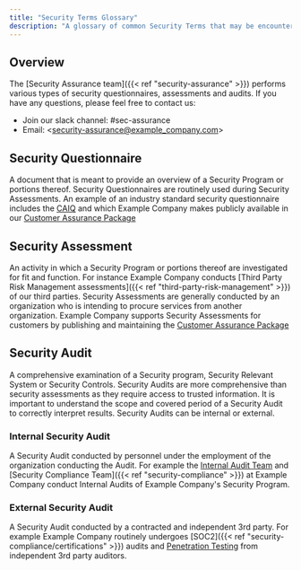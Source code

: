 ```yaml
---
title: "Security Terms Glossary"
description: "A glossary of common Security Terms that may be encountered in Security Assurance documentation."
---
```


## Overview

The [Security Assurance team]({{< ref "security-assurance" >}}) performs various types of security questionnaires, assessments and audits. If you have any questions, please feel free to contact us:

- Join our slack channel: #sec-assurance
- Email: <security-assurance@example_company.com>

## Security Questionnaire

A document that is meant to provide an overview of a Security Program or portions thereof. Security Questionnaires are routinely used during Security Assessments. An example of an industry standard security questionnaire includes the [CAIQ](https://cloudsecurityalliance.org/star/registry/example_company/) and which Example Company makes publicly available in our [Customer Assurance Package](https://about.example_company.com/security/cap/)

## Security Assessment

An activity in which a Security Program or portions thereof are investigated for fit and function. For instance Example Company conducts [Third Party Risk Management assessments]({{< ref "third-party-risk-management" >}}) of our third parties. Security Assessments are generally conducted by an organization who is intending to procure services from another organization. Example Company supports Security Assessments for customers by publishing and maintaining the [Customer Assurance Package](https://about.example_company.com/security/cap/)

## Security Audit

A comprehensive examination of a Security program, Security Relevant System or Security Controls. Security Audits are more comprehensive than security assessments as they require access to trusted information. It is important to understand the scope and covered period of a Security Audit to correctly interpret results. Security Audits can be internal or external.

### Internal Security Audit

A Security Audit conducted by personnel under the employment of the organization conducting the Audit. For example the [Internal Audit Team](https://internal.example_company.com/handbook/internal-audit/) and [Security Compliance Team]({{< ref "security-compliance" >}}) at Example Company conduct Internal Audits of Example Company's Security Program.

### External Security Audit

A Security Audit conducted by a contracted and independent 3rd party. For example Example Company routinely undergoes [SOC2]({{< ref "security-compliance/certifications" >}}) audits and [Penetration Testing](https://about.example_company.com/security/#external-testing) from independent 3rd party auditors.
